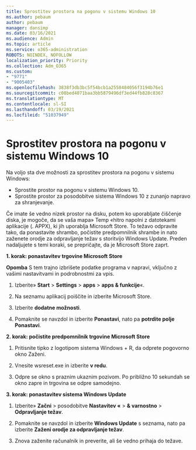 ```yaml
---
title: Sprostitev prostora na pogonu v sistemu Windows 10
ms.author: pebaum
author: pebaum
manager: dansimp
ms.date: 03/16/2021
ms.audience: Admin
ms.topic: article
ms.service: o365-administration
ROBOTS: NOINDEX, NOFOLLOW
localization_priority: Priority
ms.collection: Adm_O365
ms.custom:
- "9771"
- "9005403"
ms.openlocfilehash: 3838f3db3bc5f54bcb1a2558484056f3194b76e1
ms.sourcegitcommit: c08bed4071baa3bb5879496df3ed44fb828c8367
ms.translationtype: MT
ms.contentlocale: sl-SI
ms.lasthandoff: 03/19/2021
ms.locfileid: "51037949"
---
```

# <a name="free-up-drive-space-in-windows-10"></a>Sprostitev prostora na pogonu v sistemu Windows 10

Na voljo sta dve možnosti za sprostitev prostora na pogonu v sistemu Windows:

- Sprostite prostor na pogonu v sistemu Windows 10.
- Sprostite prostor za posodobitve sistema Windows 10 z zunanjo napravo za shranjevanje.

Če imate še vedno nizek prostor na disku, potem ko uporabljate čiščenje diska, je mogoče, da se vaša mapa» Temp «hitro napolni z datotekami aplikacije (. APPX), ki jih uporablja Microsoft Store. To težavo odpravite tako, da ponastavite shrambo, počistite predpomnilnik shrambe in nato zaženete orodje za odpravljanje težav s storitvijo Windows Update. Preden nadaljujete s temi koraki, se prepričajte, da je Microsoft Store zaprt.

**1. korak: ponastavitev trgovine Microsoft Store**

**Opomba** S tem trajno izbrišete podatke programa v napravi, vključno z vašimi nastavitvami in podrobnostmi za vpis.

1. Izberite» **Start**  >  **Settings**  >  **apps**  >  **apps & funkcije**«.

1. Na seznamu aplikacij poiščite in izberite Microsoft Store.

1. Izberite **dodatne možnosti**.

1. Pomaknite se navzdol in izberite **Ponastavi**, nato pa **potrdite polje Ponastavi**.

**2. korak: počistite predpomnilnik trgovine Microsoft Store**

1. Pritisnite tipko z logotipom sistema Windows + R, da odprete pogovorno okno Zaženi.

1. Vnesite wsreset.exe in izberite **v redu**.

1. Odpre se okno s praznim ukaznim pozivom. Po približno 10 sekundah se okno zapre in trgovina se odpre samodejno.

**3. korak: ponastavitev sistema Windows Update**

1. Izberite» **Začni**  >  posodobitve **Nastavitev «**  >  **& varnostno**  >  **Odpravljanje težav**.

1. Pomaknite se navzdol in izberite **Windows Update** s seznama, nato pa izberite **Zaženi orodje za odpravljanje težav**.

1. Znova zaženite računalnik in preverite, ali še vedno prihaja do težave.

